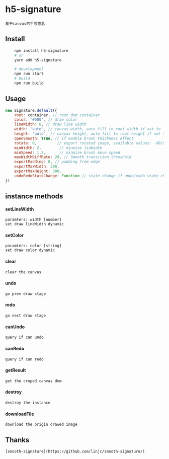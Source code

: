 # h5-signature
    基于canvas的手写签名

## Install
```bash
    npm install h5-signature
    # or
    yarn add h5-signature

    # development
    npm run start
    # build
    npm run build
```


## Usage

``` js
new Signature.default({
    root: container, // root dom container
    color: '#000', // draw color
    lineWidth: 8, // draw line width
    width: 'auto', // canvas width, auto fill to root width if set to 'auto'
    height: 'auto', // canvas height, auto fill to root height if set to 'auto'
    openSmooth: true, // if eanble brush thickness effect
    rotate: 0,         // export rotated image, available values: -90/90/-180/180
    minWidth: 2,        // minmize linWidth
    minSpeed: 1.5,      // minmize brush move speed
    maxWidthDiffRate: 20, // Smooth transition threshold
    exportPadding: 0, // padding from edge
    exportMaxWidth: 300,
    exportMaxHeight: 300,
    undoRedoStateChange: Function // state change if undo/redo state changed
})
```

## instance methods

#### setLineWidth
    paramters: width [number]
    set draw lineWidth dynamic
    
#### setColor
    paramters: color [string]
    set draw color dynamic
    
#### clear
    clear the canvas
    
#### undo
    go prev draw stage
    
#### redo
    go next draw stage
    
#### canUndo
    query if can undo
    
#### canRedo
    query if can redo
    
#### getResult
    get the croped canvas dom
    
#### destroy
    destroy the instance
    
#### downloadFile
    download the origin drawed image
    
## Thanks
    [smooth-signature](https://github.com/linjc/smooth-signature/)
